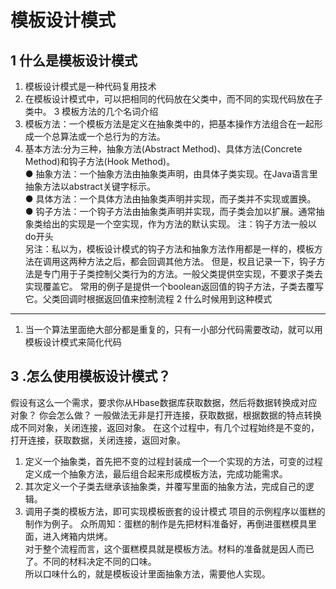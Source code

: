 模板设计模式
========

1 什么是模板设计模式
----------------------
1. 模板设计模式是一种代码复用技术
2. 在模板设计模式中，可以把相同的代码放在父类中，而不同的实现代码放在子类中。 
3 模板方法的几个名词介绍
1. 模板方法：一个模板方法是定义在抽象类中的，把基本操作方法组合在一起形成一个总算法或一个总行为的方法。<br/>
2. 基本方法:分为三种，抽象方法(Abstract Method)、具体方法(Concrete Method)和钩子方法(Hook Method)。<br/>
● 抽象方法：一个抽象方法由抽象类声明，由具体子类实现。在Java语言里抽象方法以abstract关键字标示。<br/>
● 具体方法：一个具体方法由抽象类声明并实现，而子类并不实现或置换。<br/>
● 钩子方法：一个钩子方法由抽象类声明并实现，而子类会加以扩展。通常抽象类给出的实现是一个空实现，作为方法的默认实现。
注：钩子方法一般以do开头<br/>
另注：私以为，模板设计模式的钩子方法和抽象方法作用都是一样的，模板方法在调用这两种方法之后，都会回调其他方法。
		但是，权且记录一下，钩子方法是专门用于子类控制父类行为的方法。一般父类提供空实现，不要求子类去实现覆盖它。
		常用的例子是提供一个boolean返回值的钩子方法，子类去覆写它。父类回调时根据返回值来控制流程
2  什么时候用到这种模式
----------------------------------
1.  当一个算法里面绝大部分都是重复的，只有一小部分代码需要改动，就可以用模板设计模式来简化代码

3 .怎么使用模板设计模式？
----------------------------------
假设有这么一个需求，要求你从Hbase数据库获取数据，然后将数据转换成对应对象？
你会怎么做？
一般做法无非是打开连接，获取数据，根据数据的特点转换成不同对象，关闭连接，返回对象。
在这个过程中，有几个过程始终是不变的，打开连接，获取数据，关闭连接，返回对象。
1. 定义一个抽象类，首先把不变的过程封装成一个一个实现的方法，可变的过程定义成一个抽象方法，最后组合起来形成模板方法，完成功能需求。<br/>
2. 其次定义一个子类去继承该抽象类，并覆写里面的抽象方法，完成自己的逻辑。
3. 调用子类的模板方法，即可实现模板嵌套的设计模式
项目的示例程序以蛋糕的制作为例子。
众所周知：蛋糕的制作是先把材料准备好，再倒进蛋糕模具里面，进入烤箱内烘烤。<br>
对于整个流程而言，这个蛋糕模具就是模板方法。材料的准备就是因人而已了。不同的材料决定不同的口味。<br>
所以口味什么的，就是模板设计里面抽象方法，需要他人实现。



	
